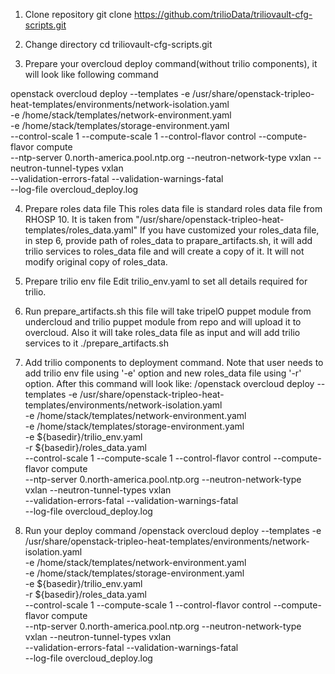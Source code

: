 1. Clone repository
git clone https://github.com/trilioData/triliovault-cfg-scripts.git

2. Change directory
cd triliovault-cfg-scripts.git

3. Prepare your overcloud deploy command(without trilio components), it will look like following command

openstack overcloud deploy --templates -e /usr/share/openstack-tripleo-heat-templates/environments/network-isolation.yaml \
-e /home/stack/templates/network-environment.yaml \
-e /home/stack/templates/storage-environment.yaml \
--control-scale 1 --compute-scale 1 --control-flavor control --compute-flavor compute \
--ntp-server 0.north-america.pool.ntp.org --neutron-network-type vxlan --neutron-tunnel-types vxlan \
--validation-errors-fatal --validation-warnings-fatal \
--log-file overcloud_deploy.log

4. Prepare roles data file
This roles data file is standard roles data file from RHOSP 10. It is taken from "/usr/share/openstack-tripleo-heat-templates/roles_data.yaml"
If you have customized your roles_data file, in step 6, provide path of roles_data to prapare_artifacts.sh, it will
add trilio services to roles_data file and will create a copy of it. It will not modify original copy of roles_data.
 
5. Prepare trilio env file
Edit trilio_env.yaml to set all details required for trilio.


6. Run prepare_artifacts.sh this file will take tripelO puppet module from undercloud and trilio puppet module from repo and will upload it to overcloud. Also it will take roles_data file as input and will add trilio services to it
./prepare_artifacts.sh

7. Add trilio components to deployment command.
Note that user needs to add trilio env file using '-e' option and new roles_data file using '-r' option.
After this command will look like:
/openstack overcloud deploy --templates -e /usr/share/openstack-tripleo-heat-templates/environments/network-isolation.yaml \
-e /home/stack/templates/network-environment.yaml \
-e /home/stack/templates/storage-environment.yaml \
-e ${basedir}/trilio_env.yaml \
-r ${basedir}/roles_data.yaml \
--control-scale 1 --compute-scale 1 --control-flavor control --compute-flavor compute \
--ntp-server 0.north-america.pool.ntp.org --neutron-network-type vxlan --neutron-tunnel-types vxlan \
--validation-errors-fatal --validation-warnings-fatal \
--log-file overcloud_deploy.log

8. Run your deploy command
/openstack overcloud deploy --templates -e /usr/share/openstack-tripleo-heat-templates/environments/network-isolation.yaml \
-e /home/stack/templates/network-environment.yaml \
-e /home/stack/templates/storage-environment.yaml \
-e ${basedir}/trilio_env.yaml \
-r ${basedir}/roles_data.yaml \
--control-scale 1 --compute-scale 1 --control-flavor control --compute-flavor compute \
--ntp-server 0.north-america.pool.ntp.org --neutron-network-type vxlan --neutron-tunnel-types vxlan \
--validation-errors-fatal --validation-warnings-fatal \
--log-file overcloud_deploy.log

